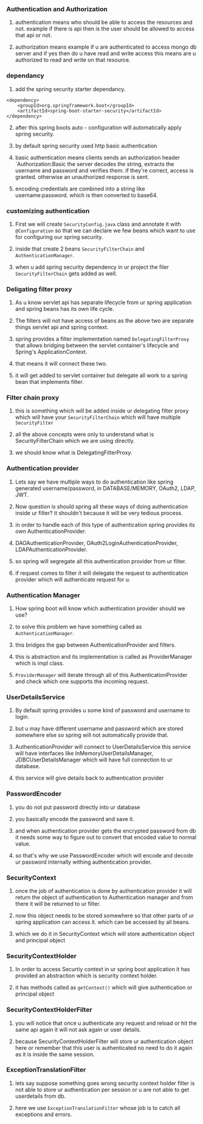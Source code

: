 ### Authentication and Authorization 

1. authentication means who should be able to access the resources and not. example if there is api then is the user should be allowed to access that api or not.

2. authorization means example if u are authenticated to access mongo db server and if yes then do u have read and write access this means are u authorized to read and write on that resource.

### dependancy
1. add the spring security starter dependancy.

```
<dependency>
	<groupId>org.springframework.boot</groupId>
	<artifactId>spring-boot-starter-security</artifactId>
</dependency>
```
2. after this spring boots auto - configuration will automatically apply spring security.
 
3. by default spring security used http basic authentication

4. basic authentication means clients sends an authorization header `Authorization:Basic <encoded-string>
the server decodes the string, extracts the username and password and verifies them. if they're correct, access is granted. otherwise an unauthorized response is sent.

5. encoding credentials are combined into a string like username:password. which is then converted to base64.


### customizing authentication

1. First we will create `SecurityConfig.java` class and annotate it with `@Configuration` so that we can declare we few beans which want to use for configuring our spring security.

2. inside that create 2 beans `SecurityFilterChain` and `AuthenticationManager`.

3. when u add spring security dependency in ur project the filer `SecurityFilterChain` gets added as well. 

### Deligating filter proxy

1. As u know servlet api has separate lifecycle from ur spring application and spring beans has its own life cycle.

2. The filters will not have access of beans as the above two are separate things servlet api and spring context.

3. spring provides a filter implementation named `DelegatingFilterProxy` that allows bridging between the servlet container's lifecycle and Spring's ApplicationContext.

4. that means it will connect these two.

5. it will get added to servlet container but delegate all work to a spring bean that implements filter.

### Filter chain proxy

1. this is something which will be added inside ur delegating filter proxy which will have your `SecurityFilterChain` which will have multiple `SecurityFilter`

2. all the above concepts were only to understand what is SecurityFilterChain which we are using directly.

3. we should know what is DelegatingFilterProxy.

### Authentication provider

1. Lets say we have multiple ways to do authentication like spring generated username/password, in DATABASE/MEMORY, OAuth2, LDAP, JWT.

2. Now question is should spring all these ways of doing authentication inside ur filter? it shouldn't because it will be very tedious process.

3. in order to handle each of this type of authentication spring provides its own AuthenticationProvider. 

4. DAOAuthenticationProvider, OAuth2LoginAuthenticationProvider, LDAPAuthenticationProvider.

5. so spring will segregate all this authentication provider from ur filter.

6. if request comes to filter it will delegate the request to authentication provider which will authenticate request for u.



### Authentication Manager

1. How spring boot will know which authentication provider should we use?

2. to solve this problem we have something called as `AuthenticationManager`.

3. this bridges the gap between AuthenticationProvider and filters.

4. this is abstraction and its implementation is called as ProviderManager which is impl class.

5. `ProviderManager` will iterate through all of this AuthenticationProvider and check which one supports the incoming request.

### UserDetailsService

1. By default spring provides u some kind of password and username to login.

2. but u may have different username and password which are stored somewhere else so spring will not automatically provide that.

3. AuthenticationProvider will connect to UserDetailsService this service will have interfaces like InMemoryUserDetailsManager, JDBCUserDetailsManager which will have full connection to ur database. 

4. this service will give details back to authentication provider

### PasswordEncoder

1. you do not put password directly into ur database

2. you basically encode the password and save it.

3. and when authentication provider gets the encrypted password from db it needs some way to figure out to convert that encoded value to normal value.

4. so that's why we use PasswordEncoder which will encode and decode ur password internally withing authentication provider.

### SecurityContext

1. once the job of authentication is done by authentication provider it will return the object of authentication to Authentication manager and from there it will be returned to ur filter.

2. now this object needs to be stored somewhere so that other parts of ur spring application can access it. which can be accessed by all beans.

3. which we do it in SecurityContext which will store authentication object and principal object

### SecurityContextHolder

1. In order to access Securtiy context in ur spring boot application it has provided an abstraction which is security context holder.

2. it has methods called as `getContext()` which will give authentication or principal object


### SecurityContextHolderFilter

1. you will notice that once u authenticate any request and reload or hit the same api again it will not ask again ur user details.

2. because SecurityContextHolderFilter will store ur authentication object here or remember that this user is authenticated no need to do it again as it is inside the same session.

### ExceptionTranslationFilter

1. lets say suppose something goes wrong security context holder filter is not able to store ur authentication per session or u are not able to get userdetails from db.

2. here we use `ExceptionTranslationFilter` whose job is to catch all exceptions and errors.